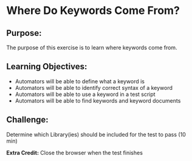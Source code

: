 # Where Do Keywords Come From?

## Purpose:
The purpose of this exercise is to learn where keywords come from.

## Learning Objectives:

- Automators will be able to define what a keyword is
- Automators will be able to identify correct syntax of a keyword
- Automators will be able to use a keyword in a test script
- Automators will be able to find keywords and keyword documents

## Challenge: 
Determine which Library(ies) should be included for the test to pass (10 min)

**Extra Credit:** Close the browser when the test finishes 